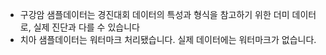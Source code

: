 * 구강암 샘플데이터는 경진대회 데이터의 특성과 형식을 참고하기 위한 더미 데이터로, 실제 진단과 다를 수 있습니다
* 치아 샘플데이터는 워터마크 처리됐습니다. 실제 데이터에는 워터마크가 없습니다.

